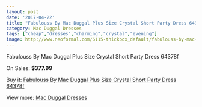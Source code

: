 ```yaml
---
layout: post
date: '2017-04-22'
title: "Fabulouss By Mac Duggal Plus Size Crystal Short Party Dress 64378f"
category: Mac Duggal Dresses
tags: ["cheap","dresses","charming","crystal","evening"]
image: http://www.neoformal.com/6115-thickbox_default/fabulouss-by-mac-duggal-plus-size-crystal-short-party-dress-64378f.jpg
---
```

Fabulouss By Mac Duggal Plus Size Crystal Short Party Dress 64378f

On Sales: **$377.99**
<a href="https://www.neoformal.com/en/mac-duggal-dresses/2228-fabulouss-by-mac-duggal-plus-size-crystal-short-party-dress-64378f.html"><amp-img layout="responsive" width="600" height="600" src="//www.neoformal.com/6115-thickbox_default/fabulouss-by-mac-duggal-plus-size-crystal-short-party-dress-64378f.jpg" alt="Fabulouss By Mac Duggal Plus Size Crystal Short Party Dress 64378f 0" /></a>
<a href="https://www.neoformal.com/en/mac-duggal-dresses/2228-fabulouss-by-mac-duggal-plus-size-crystal-short-party-dress-64378f.html"><amp-img layout="responsive" width="600" height="600" src="//www.neoformal.com/6117-thickbox_default/fabulouss-by-mac-duggal-plus-size-crystal-short-party-dress-64378f.jpg" alt="Fabulouss By Mac Duggal Plus Size Crystal Short Party Dress 64378f 1" /></a>
<a href="https://www.neoformal.com/en/mac-duggal-dresses/2228-fabulouss-by-mac-duggal-plus-size-crystal-short-party-dress-64378f.html"><amp-img layout="responsive" width="600" height="600" src="//www.neoformal.com/6116-thickbox_default/fabulouss-by-mac-duggal-plus-size-crystal-short-party-dress-64378f.jpg" alt="Fabulouss By Mac Duggal Plus Size Crystal Short Party Dress 64378f 2" /></a>

Buy it: [Fabulouss By Mac Duggal Plus Size Crystal Short Party Dress 64378f](https://www.neoformal.com/en/mac-duggal-dresses/2228-fabulouss-by-mac-duggal-plus-size-crystal-short-party-dress-64378f.html "Fabulouss By Mac Duggal Plus Size Crystal Short Party Dress 64378f")

View more: [Mac Duggal Dresses](https://www.neoformal.com/en/18-mac-duggal-dresses "Mac Duggal Dresses")